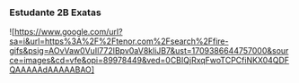 ### Estudante 2B Exatas
![https://www.google.com/url?sa=i&url=https%3A%2F%2Ftenor.com%2Fsearch%2Ffire-gifs&psig=AOvVaw0VuIl772IBpv0aV8kliJB7&ust=1709386644757000&source=images&cd=vfe&opi=89978449&ved=0CBIQjRxqFwoTCPCfiNKX04QDFQAAAAAdAAAAABAO]

<!--
**felipeDRIFT/felipeDRIFT** is a ✨ _special_ ✨ repository because its `README.md` (this file) appears on your GitHub profile.

Here are some ideas to get you started:

- 🔭 I’m currently working on ...
- 🌱 I’m currently learning ...
- 👯 I’m looking to collaborate on ...
- 🤔 I’m looking for help with ...
- 💬 Ask me about ...
- 📫 How to reach me: ...
- 😄 Pronouns: ...
- ⚡ Fun fact: ...
-->
